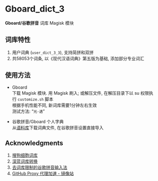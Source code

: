 # Gboard_dict_3

**Gboard/谷歌拼音** 词库 Magisk 模块

## 词库特性

1. 用户词典 (```user_dict_3_3```), 支持简拼和双拼
2. 共58053个词条, 以《现代汉语词典》第五版为基础, 添加部分专业词汇


## 使用方法

- Gboard <br>
    下载 Magisk 模块. 用 Magisk 刷入; 或解压文件, 在解压目录下以 su 权限执行 ```customize.sh``` 脚本 <br>
    根据手机性能不同, 新词库需要1分钟左右生效 <br>
    测试方法: “```光·遇```”

- 谷歌拼音/Gboard 个人字典 <br>
    从[语料库](https://github.com/entr0pia/Gboard_dict_3/tree/master/corpus)下载词典文件, 在谷歌拼音设置直接导入


## Acknowledgments

1. [搜狗细胞词库](https://pinyin.sogou.com/dict/)
2. [深蓝词库转换](https://github.com/studyzy/imewlconverter)
3. [去词库限制的谷歌拼音输入法](https://www.coolapk.com/feed/24163072)
4. [GitHub Proxy 代理加速 - 镜像站](https://ghproxy.com/)